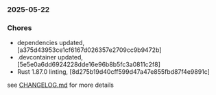 ### 2025-05-22

### Chores
+ dependencies updated, [a375d43953ce1cf6167d026357e2709cc9b9472b]
+ .devcontainer updated, [5e5e0a6dd6924228dde16e96b8b5fc3a0811c2f8]
+ Rust 1.87.0 linting, [8d275b19d40cff599d47a47e855fbd87f4e9891c]

see <a href='https://github.com/mrjackwills/flightbox_backend/blob/main/CHANGELOG.md'>CHANGELOG.md</a> for more details

